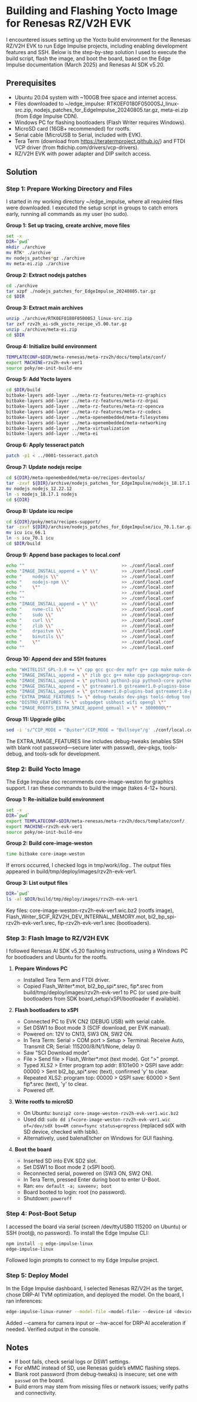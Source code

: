 # Building and Flashing Yocto Image for Renesas RZ/V2H EVK

I encountered issues setting up the Yocto build environment for the Renesas RZ/V2H EVK to run Edge Impulse projects, including enabling development features and SSH. Below is the step-by-step solution I used to execute the build script, flash the image, and boot the board, based on the Edge Impulse documentation (March 2025) and Renesas AI SDK v5.20.

## Prerequisites
- Ubuntu 20.04 system with ~100GB free space and internet access.
- Files downloaded to ~/edge_impulse: RTK0EF0180F05000SJ_linux-src.zip, nodejs_patches_for_EdgeImpulse_20240805.tar.gz, meta-ei.zip (from Edge Impulse CDN).
- Windows PC for flashing bootloaders (Flash Writer requires Windows).
- MicroSD card (16GB+ recommended) for rootfs.
- Serial cable (MicroUSB to Serial, included with EVK).
- Tera Term (download from https://teratermproject.github.io/) and FTDI VCP driver (from ftdichip.com/drivers/vcp-drivers).
- RZ/V2H EVK with power adapter and DIP switch access.

## Solution

### Step 1: Prepare Working Directory and Files
I started in my working directory ~/edge_impulse, where all required files were downloaded. I executed the setup script in groups to catch errors early, running all commands as my user (no sudo).

**Group 1: Set up tracing, create archive, move files**
```bash
set -x
DIR=`pwd`
mkdir ./archive
mv RTK* ./archive
mv nodejs_patches*gz ./archive
mv meta-ei.zip ./archive
```

**Group 2: Extract nodejs patches**
```bash
cd ./archive
tar xzpf ./nodejs_patches_for_EdgeImpulse_20240805.tar.gz
cd $DIR
```

**Group 3: Extract main archives**
```bash
unzip ./archive/RTK0EF0180F05000SJ_linux-src.zip
tar zxf rzv2h_ai-sdk_yocto_recipe_v5.00.tar.gz
unzip ./archive/meta-ei.zip
cd $DIR
```

**Group 4: Initialize build environment**
```bash
TEMPLATECONF=$DIR/meta-renesas/meta-rzv2h/docs/template/conf/
export MACHINE=rzv2h-evk-ver1
source poky/oe-init-build-env
```

**Group 5: Add Yocto layers**
```bash
cd $DIR/build
bitbake-layers add-layer ../meta-rz-features/meta-rz-graphics
bitbake-layers add-layer ../meta-rz-features/meta-rz-drpai
bitbake-layers add-layer ../meta-rz-features/meta-rz-opencva
bitbake-layers add-layer ../meta-rz-features/meta-rz-codecs
bitbake-layers add-layer ../meta-openembedded/meta-filesystems
bitbake-layers add-layer ../meta-openembedded/meta-networking
bitbake-layers add-layer ../meta-virtualization
bitbake-layers add-layer ../meta-ei
```

**Group 6: Apply tesseract patch**
```bash
patch -p1 < ../0001-tesseract.patch
```

**Group 7: Update nodejs recipe**
```bash
cd ${DIR}/meta-openembedded/meta-oe/recipes-devtools/
tar -zxvf ${DIR}/archive/nodejs_patches_for_EdgeImpulse/nodejs_18.17.1.tar.gz
mv nodejs nodejs_12.22.12
ln -s nodejs_18.17.1 nodejs
cd ${DIR}
```

**Group 8: Update icu recipe**
```bash
cd ${DIR}/poky/meta/recipes-support/
tar -zxvf ${DIR}/archive/nodejs_patches_for_EdgeImpulse/icu_70.1.tar.gz
mv icu icu_66.1
ln -s icu_70.1 icu
cd $DIR/build
```

**Group 9: Append base packages to local.conf**
```bash
echo ""                                     >> ./conf/local.conf
echo "IMAGE_INSTALL_append = \" \\"         >> ./conf/local.conf
echo "    nodejs \\"                        >> ./conf/local.conf
echo "    nodejs-npm \\"                    >> ./conf/local.conf
echo "    \""                               >> ./conf/local.conf
echo ""                                     >> ./conf/local.conf
echo ""                                     >> ./conf/local.conf
echo "IMAGE_INSTALL_append = \" \\"         >> ./conf/local.conf
echo "    nvme-cli \\"                      >> ./conf/local.conf
echo "    sudo \\"                          >> ./conf/local.conf
echo "    curl \\"                          >> ./conf/local.conf
echo "    zlib \\"                          >> ./conf/local.conf
echo "    drpaitvm \\"                      >> ./conf/local.conf
echo "    binutils \\"                      >> ./conf/local.conf
echo "    \""                               >> ./conf/local.conf
echo ""                                     >> ./conf/local.conf
```

**Group 10: Append dev and SSH features**
```bash
echo "WHITELIST_GPL-3.0 += \" cpp gcc gcc-dev mpfr g++ cpp make make-dev binutils libbfd \""             >> ./conf/local.conf
echo "IMAGE_INSTALL_append = \" zlib gcc g++ make cpp packagegroup-core-buildessential \""               >> ./conf/local.conf
echo "IMAGE_INSTALL_append = \" python3 python3-pip python3-core python3-modules \""                     >> ./conf/local.conf
echo "IMAGE_INSTALL_append = \" gstreamer1.0 gstreamer1.0-plugins-base gstreamer1.0-plugins-good \""     >> ./conf/local.conf
echo "IMAGE_INSTALL_append = \" gstreamer1.0-plugins-bad gstreamer1.0-plugins-ugly \""                   >> ./conf/local.conf
echo "EXTRA_IMAGE_FEATURES ?= \" debug-tweaks dev-pkgs tools-debug tools-sdk \""                         >> ./conf/local.conf
echo "DISTRO_FEATURES ?= \" usbgadget usbhost wifi opengl \""                                            >> ./conf/local.conf
echo "IMAGE_ROOTFS_EXTRA_SPACE_append_qemuall = \" + 3000000\""                                          >> ./conf/local.conf
```

**Group 11: Upgrade glibc**
```bash
sed -i 's/^CIP_MODE = "Buster"/CIP_MODE = "Bullseye"/g' ./conf/local.conf
```

The EXTRA_IMAGE_FEATURES line includes debug-tweaks (enables SSH with blank root password—secure later with passwd), dev-pkgs, tools-debug, and tools-sdk for development.

### Step 2: Build Yocto Image
The Edge Impulse doc recommends core-image-weston for graphics support. I ran these commands to build the image (takes 4-12+ hours).

**Group 1: Re-initialize build environment**
```bash
set -x
DIR=`pwd`
export TEMPLATECONF=$DIR/meta-renesas/meta-rzv2h/docs/template/conf/
export MACHINE=rzv2h-evk-ver1
source poky/oe-init-build-env
```

**Group 2: Build core-image-weston**
```bash
time bitbake core-image-weston
```

If errors occurred, I checked logs in tmp/work/*/log.*. The output files appeared in build/tmp/deploy/images/rzv2h-evk-ver1.

**Group 3: List output files**
```bash
DIR=`pwd`
ls -al $DIR/build/tmp/deploy/images/rzv2h-evk-ver1
```

Key files: core-image-weston-rzv2h-evk-ver1.wic.bz2 (rootfs image), Flash_Writer_SCIF_RZV2H_DEV_INTERNAL_MEMORY.mot, bl2_bp_spi-rzv2h-evk-ver1.srec, fip-rzv2h-evk-ver1.srec (bootloaders).

### Step 3: Flash Image to RZ/V2H EVK
I followed Renesas AI SDK v5.20 flashing instructions, using a Windows PC for bootloaders and Ubuntu for the rootfs.

1. **Prepare Windows PC**
   - Installed Tera Term and FTDI driver.
   - Copied Flash_Writer*.mot, bl2_bp_spi*.srec, fip*.srec from build/tmp/deploy/images/rzv2h-evk-ver1 to PC (or used pre-built bootloaders from SDK board_setup/xSPI/bootloader if available).

2. **Flash bootloaders to xSPI**
   - Connected PC to EVK CN2 (DEBUG USB) with serial cable.
   - Set DSW1 to Boot mode 3 (SCIF download, per EVK manual).
   - Powered on: 12V to CN13, SW3 ON, SW2 ON.
   - In Tera Term: Serial > COM port > Setup > Terminal: Receive Auto, Transmit CR; Serial: 115200/8/N/1/None, delay 0.
   - Saw "SCI Download mode".
   - File > Send file > Flash_Writer*.mot (text mode). Got ">" prompt.
   - Typed XLS2 > Enter program top addr: 8101e00 > QSPI save addr: 00000 > Sent bl2_bp_spi*.srec (text), confirmed 'y' to clear.
   - Repeated XLS2: program top: 00000 > QSPI save: 60000 > Sent fip*.srec (text), 'y' to clear.
   - Powered off.

3. **Write rootfs to microSD**
   - On Ubuntu: `bunzip2 core-image-weston-rzv2h-evk-ver1.wic.bz2`
   - Used dd: `sudo dd if=core-image-weston-rzv2h-evk-ver1.wic of=/dev/sdX bs=4M conv=fsync status=progress` (replaced sdX with SD device, checked with lsblk).
   - Alternatively, used balenaEtcher on Windows for GUI flashing.

4. **Boot the board**
   - Inserted SD into EVK SD2 slot.
   - Set DSW1 to Boot mode 2 (xSPI boot).
   - Reconnected serial, powered on (SW3 ON, SW2 ON).
   - In Tera Term, pressed Enter during boot to enter U-Boot.
   - Ran: `env default -a; saveenv; boot`
   - Board booted to login: root (no password).
   - Shutdown: `poweroff`

### Step 4: Post-Boot Setup
I accessed the board via serial (screen /dev/ttyUSB0 115200 on Ubuntu) or SSH (root@<board-ip>, no password). To install the Edge Impulse CLI:
```bash
npm install -g edge-impulse-linux
edge-impulse-linux
```
Followed login prompts to connect to my Edge Impulse project.

### Step 5: Deploy Model
In the Edge Impulse dashboard, I selected Renesas RZ/V2H as the target, chose DRP-AI TVM optimization, and deployed the model. On the board, I ran inferences:
```bash
edge-impulse-linux-runner --model-file <model-file> --device-id <device-id>
```
Added --camera for camera input or --hw-accel for DRP-AI acceleration if needed. Verified output in the console.

## Notes
- If boot fails, check serial logs or DSW1 settings.
- For eMMC instead of SD, use Renesas guide’s eMMC flashing steps.
- Blank root password (from debug-tweaks) is insecure; set one with `passwd` on the board.
- Build errors may stem from missing files or network issues; verify paths and connectivity.
